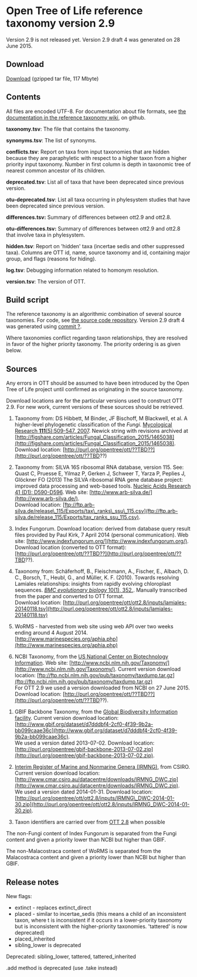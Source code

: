 # Open Tree of Life reference taxonomy version 2.9

Version 2.9 is not released yet.  Version 2.9 draft 4 was generated on 28 June 2015.

## Download

[Download](http://files.opentreeoflife.org/ott/ott2.9/ott2.9draft4.tgz) (gzipped tar file, 117 Mbyte) 

## Contents
All files are encoded UTF-8.  For documentation about file formats, see [the documentation in the reference taxonomy
wiki](https://github.com/OpenTreeOfLife/reference-taxonomy/wiki/Interim-taxonomy-file-format),
on github.

**taxonomy.tsv**: The file that contains the taxonomy.

**synonyms.tsv**: The list of synonyms.

**conflicts.tsv**: Report on taxa from input taxonomies that are
  hidden because they are paraphyletic with respect to a higher
  taxon from a higher priority input taxonomy.  Number in first column is depth in taxonomic tree of
  nearest common ancestor of its children.

**deprecated.tsv**: List all of taxa that have been deprecated since previous version. 

**otu-deprecated.tsv**: List all taxa occurring in phylesystem studies that have been deprecated since previous version. 

**differences.tsv:** Summary of differences between ott2.9 and ott2.8.

**otu-differences.tsv:** Summary of differences between ott2.9 and ott2.8 that involve taxa in phylesystem.

**hidden.tsv**: Report on 'hidden' taxa (incertae sedis and other suppressed taxa). Columns are OTT id, name, source taxonomy and id, containing major group, and flags (reasons for hiding).

**log.tsv**: Debugging information related to homonym resolution.

**version.tsv**: The version of OTT.

## Build script

The reference taxonomy is an algorithmic combination of several
source taxonomies.  For code,
see <a href="https://github.com/OpenTreeOfLife/reference-taxonomy">the
source code repository</a>.
Version 2.9 draft 4 was generated using 
[commit ?](https://github.com/OpenTreeOfLife/reference-taxonomy/commit/?).

Where taxonomies conflict regarding taxon relationships, they are
resolved in favor of the higher priority taxonomy.  The priority
ordering is as given below.

## Sources

Any errors in OTT
should be assumed to have been introduced by the Open Tree of Life 
project until confirmed as originating in the source taxonomy.

Download locations are for the particular versions used to construct
OTT 2.9.  For new work, current versions of these sources should be
retrieved.

1.  Taxonomy from: 
    DS Hibbett, M Binder, JF Bischoff, M Blackwell, et al. 
    A higher-level phylogenetic classification of the <i>Fungi</i>.
    [Mycological Research</i> <b>111</b>(5):509-547, 2007](http://dx.doi.org/10.1016/j.mycres.2007.03.004).
    Newick string with revisions
    archived at [http://figshare.com/articles/Fungal_Classification_2015/1465038](http://figshare.com/articles/Fungal_Classification_2015/1465038).
    <br />
    Download location: [http://purl.org/opentree/ott/??TBD??](http://purl.org/opentree/ott/??TBD??)

1.  Taxonomy from: SILVA 16S ribosomal RNA database, version 115.
    See: Quast C, Pruesse E, Yilmaz P, Gerken J, Schweer T, Yarza P, Peplies J,
    Gl&ouml;ckner FO (2013) The SILVA ribosomal RNA gene database project:
    improved data processing and web-based tools. 
    [Nucleic Acids Research</i> 41 (D1): D590-D596](http://dx.doi.org/10.1093/nar/gks1219).
    Web site: [http://www.arb-silva.de/](http://www.arb-silva.de/).
    <br />
    Download location: [ftp://ftp.arb-silva.de/release\_115/Exports/tax\_ranks\_ssu\_115.csv](ftp://ftp.arb-silva.de/release_115/Exports/tax_ranks_ssu_115.csv).

1.  Index Fungorum.
    Download location: derived from database query result files provided by Paul
    Kirk, 7 April 2014 (personal communication).
    Web site: [http://www.indexfungorum.org/](http://www.indexfungorum.org/).
    <br />
    Download location (converted to OTT format): [http://purl.org/opentree/ott/??TBD??](http://purl.org/opentree/ott/??TBD??).

1.  Taxonomy from:
    Sch&auml;ferhoff, B., Fleischmann, A., Fischer, E., Albach, D. C., Borsch,
    T., Heubl, G., and M&uuml;ller, K. F. (2010). Towards resolving Lamiales
    relationships: insights from rapidly evolving chloroplast
    sequences. 
    [<i>BMC evolutionary biology</i> 10(1), 352.](http://dx.doi.org/10.1186/1471-2148-10-352).
    Manually transcribed from the paper and converted to OTT format.
    <br />
    Download location: [http://purl.org/opentree/ott/ott2.8/inputs/lamiales-20140118.tsv](http://purl.oeg/opentree/ott/ott2.8/inputs/lamiales-20140118.tsv)

1.  WoRMS - harvested from web site using web API over two weeks ending around 4 August 2014.
    [http://www.marinespecies.org/aphia.php](http://www.marinespecies.org/aphia.php)

1.  NCBI Taxonomy, from the 
    [US National Center on Biotechnology Information](http://www.ncbi.nlm.nih.gov/).
    Web site: [http://www.ncbi.nlm.nih.gov/Taxonomy/](http://www.ncbi.nlm.nih.gov/Taxonomy/).
    Current version download location:
    [ftp://ftp.ncbi.nlm.nih.gov/pub/taxonomy/taxdump.tar.gz](ftp://ftp.ncbi.nlm.nih.gov/pub/taxonomy/taxdump.tar.gz)
    <br />
    For OTT 2.9 we used a version downloaded from NCBI on 27 June 2015.
    Download location: [http://purl.org/opentree/ott/??TBD??](http://purl.org/opentree/ott/??TBD??).
  </li>

1.  GBIF Backbone Taxonomy, from the 
    [Global Biodiversity Information facility](http://www.gbif.org/).
    Current version download location: 
    [http://www.gbif.org/dataset/d7dddbf4-2cf0-4f39-9b2a-bb099caae36c](http://www.gbif.org/dataset/d7dddbf4-2cf0-4f39-9b2a-bb099caae36c).
    <br />
    We used a version dated 2013-07-02.
    Download location: [http://purl.org/opentree/gbif-backbone-2013-07-02.zip](http://purl.org/opentree/gbif-backbone-2013-07-02.zip).

1.  [Interim Register of Marine and Nonmarine Genera (IRMNG)](http://www.obis.org.au/irmng/), from CSIRO.
    Current version download location:
    [http://www.cmar.csiro.au/datacentre/downloads/IRMNG_DWC.zip](http://www.cmar.csiro.au/datacentre/downloads/IRMNG_DWC.zip).
    <br />
    We used a version dated 2014-01-31.  Download location:
    [http://purl.org/opentree/ott/ott2.8/inputs/IRMNG\_DWC-2014-01-30.zip](http://purl.org/opentree/ott/ott2.8/inputs/IRMNG_DWC-2014-01-30.zip).
 
1.  Taxon identifiers are carried over from [OTT 2.8](http://purl.org/opentree/ott/ott2.8/) when possible

The non-Fungi content of Index Fungorum is separated from the Fungi
content and given a priority lower than NCBI but higher than GBIF.

The non-Malacostraca content of WoRMS is separated from the
Malacostraca content and given a priority lower than NCBI but higher
than GBIF.

## Release notes

New flags:

* extinct - replaces extinct_direct
* placed - similar to incertae_sedis (this means a child of an
  inconsistent taxon, where t is inconsistent if it occurs in a
  lower-priority taxonomy but is inconsistent with the higher-priority
  taxonomies.  'tattered' is now deprecated)
* placed_inherited
* sibling_lower is deprecated

Deprecated: sibling_lower, tattered, tattered_inherited

.add method is deprecated (use .take instead)
